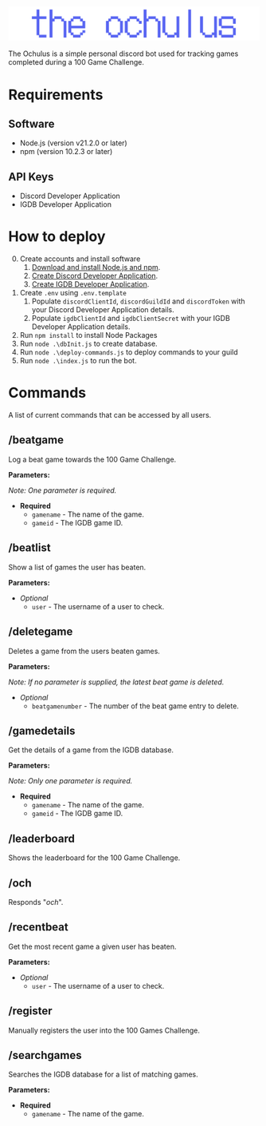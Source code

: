 ![The Ochulus logo](logo.png)

The Ochulus is a simple personal discord bot used for tracking games completed during a 100 Game Challenge.

# Requirements

## Software

- Node.js (version v21.2.0 or later)
- npm (version 10.2.3 or later)

## API Keys

- Discord Developer Application
- IGDB Developer Application

# How to deploy

0. Create accounts and install software
    1. [Download and install Node.js and npm](https://nodejs.org/en).
    1. [Create Discord Developer Application](https://discord.com/developers/applications).
    2. [Create IGDB Developer Application](https://www.igdb.com/api).
1. Create `.env` using `.env.template`
    1. Populate `discordClientId`, `discordGuildId` and `discordToken` with your Discord Developer Application details.
    2. Populate `igdbClientId` and `igdbClientSecret` with your IGDB Developer Application details.
2. Run `npm install` to install Node Packages
3. Run `node .\dbInit.js` to create database.
4. Run `node .\deploy-commands.js` to deploy commands to your guild
5. Run `node .\index.js` to run the bot.

# Commands

A list of current commands that can be accessed by all users.

## /beatgame

Log a beat game towards the 100 Game Challenge.

**Parameters:**

*Note: One parameter is required.*

- **Required**
    - `gamename` - The name of the game.
    - `gameid` - The IGDB game ID.

## /beatlist

Show a list of games the user has beaten.

**Parameters:**

- *Optional*
    - `user` - The username of a user to check.

## /deletegame

Deletes a game from the users beaten games.

**Parameters:**

*Note: If no parameter is supplied, the latest beat game is deleted.*

- *Optional*
    - `beatgamenumber` - The number of the beat game entry to delete.

## /gamedetails

Get the details of a game from the IGDB database.

**Parameters:**

*Note: Only one parameter is required.*

- **Required**
    - `gamename` - The name of the game.
    - `gameid` - The IGDB game ID.

## /leaderboard

Shows the leaderboard for the 100 Game Challenge.

## /och

Responds "*och*".

## /recentbeat

Get the most recent game a given user has beaten.

**Parameters:**

- *Optional*
    - `user` - The username of a user to check.

## /register

Manually registers the user into the 100 Games Challenge.

## /searchgames

Searches the IGDB database for a list of matching games.

**Parameters:**

- **Required**
    - `gamename` - The name of the game.
